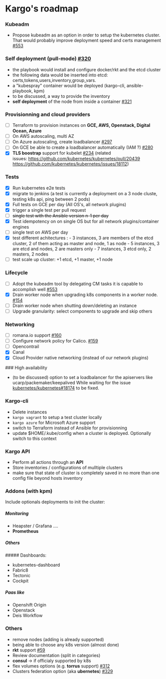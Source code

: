 Kargo's roadmap
=================

### Kubeadm
- Propose kubeadm as an option in order to setup the kubernetes cluster.
That would probably improve deployment speed and certs management [#553](https://github.com/kubespray/kargo/issues/553)

### Self deployment (pull-mode) [#320](https://github.com/kubespray/kargo/issues/320)
- the playbook would install and configure docker/rkt and the etcd cluster
- the following data would be inserted into etcd: certs,tokens,users,inventory,group_vars.
- a "kubespray" container would be deployed (kargo-cli, ansible-playbook, kpm)
- to be discussed, a way to provide the inventory
- **self deployment** of the node from inside a container [#321](https://github.com/kubespray/kargo/issues/321)

### Provisionning and cloud providers
- [ ] Terraform to provision instances on **GCE, AWS, Openstack, Digital Ocean, Azure**
- [ ] On AWS autoscaling, multi AZ
- [ ] On Azure autoscaling, create loadbalancer [#297](https://github.com/kubespray/kargo/issues/297)
- [ ] On GCE be able to create a loadbalancer automatically (IAM ?) [#280](https://github.com/kubespray/kargo/issues/280)
- [x] **TLS boostrap** support for kubelet [#234](https://github.com/kubespray/kargo/issues/234)
  (related issues: https://github.com/kubernetes/kubernetes/pull/20439 <br>
   https://github.com/kubernetes/kubernetes/issues/18112)

### Tests
- [x] Run kubernetes e2e tests
- [x] migrate to jenkins
(a test is currently a deployment on a 3 node cluste, testing k8s api, ping between 2 pods)
- [x] Full tests on GCE per day (All OS's, all network plugins)
- [x] trigger a single test per pull request
- [ ] ~~single test with the Ansible version n-1 per day~~
- [x] Test idempotency on on single OS but for all network plugins/container engines
- [ ] single test on AWS per day
- [x] test different achitectures :
           - 3 instances, 3 are members of the etcd cluster, 2 of them acting as master and node, 1 as node
           - 5 instances, 3 are etcd and nodes, 2 are masters only
           - 7 instances, 3 etcd only, 2 masters, 2 nodes
- [ ] test scale up cluster:  +1 etcd, +1 master, +1 node

### Lifecycle
- [ ] Adopt the kubeadm tool by delegating CM tasks it is capable to accomplish well [#553](https://github.com/kubespray/kargo/issues/553)
- [x] Drain worker node when upgrading k8s components in a worker node. [#154](https://github.com/kubespray/kargo/issues/154)
- [ ] Drain worker node when shutting down/deleting an instance
- [ ] Upgrade granularity: select components to upgrade and skip others

### Networking
- [ ] romana.io support [#160](https://github.com/kubespray/kargo/issues/160)
- [ ] Configure network policy for Calico. [#159](https://github.com/kubespray/kargo/issues/159)
- [ ] Opencontrail
- [x] Canal
- [x] Cloud Provider native networking (instead of our network plugins)

### High availability
- (to be discussed) option to set a loadbalancer for the apiservers like ucarp/packemaker/keepalived
While waiting for the issue [kubernetes/kubernetes#18174](https://github.com/kubernetes/kubernetes/issues/18174) to be fixed.

### Kargo-cli
- Delete instances
- `kargo vagrant` to setup a test cluster locally
- `kargo azure` for Microsoft Azure support
- switch to Terraform instead of Ansible for provisionning
- update $HOME/.kube/config when a cluster is deployed. Optionally switch to this context

### Kargo API
- Perform all actions through an **API**
- Store inventories / configurations of mulltiple clusters
- make sure that state of cluster is completely saved in no more than one config file beyond hosts inventory

### Addons (with kpm)
Include optionals deployments to init the cluster:
##### Monitoring
- Heapster / Grafana ....
- **Prometheus**

##### Others

##### Dashboards:
 - kubernetes-dashboard
 - Fabric8
 - Tectonic
 - Cockpit

##### Paas like
 - Openshift Origin
 - Openstack
 - Deis Workflow

### Others
- remove nodes  (adding is already supported)
- being able to choose any k8s version (almost done)
- **rkt** support [#59](https://github.com/kubespray/kargo/issues/59)
- Review documentation (split in categories)
- **consul** -> if officialy supported by k8s
- flex volumes options (e.g. **torrus** support) [#312](https://github.com/kubespray/kargo/issues/312)
- Clusters federation option (aka **ubernetes**) [#329](https://github.com/kubespray/kargo/issues/329)
